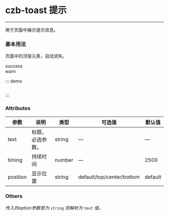 <script>
import {czbToast} from '../../packages/index'
export default {
  methods: {
    showToast () {
      czbToast({
        text: '操作成功！',
        timing: 1500
      }).then(function () {
        alert('回调')
      })
    },
    showToast2 () {
      czbToast({
        text: '操作有误！',
        timing: 1000,
        type: 'warn'
      })
    }
  }
}
</script>
# czb-toast 提示
----
用于页面中展示提示信息。

### 基本用法
页面中的浮层元素，自动消失。<br>
<div class="myinput"><czb-button @btnClick="showToast">success</czb-button></div>
<div class="myinput"><czb-button type="normal" @btnClick="showToast2">warn</czb-button></div>

::: demo
```html

```
:::

### Attributes
| 参数      | 说明                                 | 类型      | 可选值       | 默认值   |
|---------- |------------------------------------ |---------- |------------- |-------- |
|text      |	标题，必选参数。                     |	string   |	—           |	—       |
|timing	      | 持续时间                           |	number   |		—           |	2500      |
|position |	显示位置                         |	string    |	default/top/center/bottom             |	default  |
### Others
_传入的option参数若为 `string` 则解析为 `text` 值。_